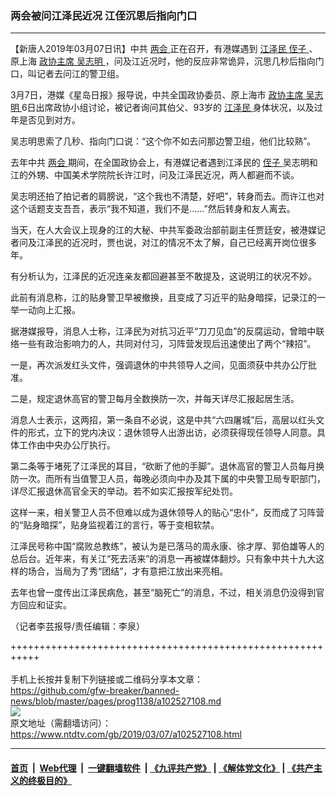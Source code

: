 ### 两会被问江泽民近况 江侄沉思后指向门口
------------------------

<div class="post_content" itemprop="articleBody">
 <p>
  【新唐人2019年03月07日讯】中共
  <a href="https://www.ntdtv.com/gb/两会.htm">
   两会
  </a>
  正在召开，有港媒遇到
  <a href="https://www.ntdtv.com/gb/江泽民.htm">
   江泽民
  </a>
  <a href="https://www.ntdtv.com/gb/侄子.htm">
   侄子
  </a>
  、原上海
  <a href="https://www.ntdtv.com/gb/政协主席.htm">
   政协主席
  </a>
  <a href="https://www.ntdtv.com/gb/吴志明.htm">
   吴志明
  </a>
  ，问及江近况时，他的反应非常诡异，沉思几秒后指向门口，叫记者去问江的警卫组。
 </p>
 <p>
  3月7日，港媒《星岛日报》报导说，中共全国政协委员、原上海市
  <a href="https://www.ntdtv.com/gb/政协主席.htm">
   政协主席
  </a>
  <a href="https://www.ntdtv.com/gb/吴志明.htm">
   吴志明
  </a>
  6日出席政协小组讨论，被记者询问其伯父、93岁的
  <a href="https://www.ntdtv.com/gb/江泽民.htm">
   江泽民
  </a>
  身体状况，以及过年是否见到对方。
 </p>
 <p>
  吴志明思索了几秒、指向门口说：“这个你不如去问那边警卫组，他们比较熟”。
 </p>
 <p>
  去年中共
  <a href="https://www.ntdtv.com/gb/两会.htm">
   两会
  </a>
  期间，在全国政协会上，有港媒记者遇到江泽民的
  <a href="https://www.ntdtv.com/gb/侄子.htm">
   侄子
  </a>
  吴志明和江的外甥、中国美术学院院长许江时，问及江泽民近况，两人都避而不谈。
 </p>
 <p>
  吴志明还拍了拍记者的肩膀说，“这个我也不清楚，好吧”，转身而去。而许江也对这个话题支支吾吾，表示“我不知道，我们不是……”然后转身和友人离去。
 </p>
 <p>
  当天，在人大会议上现身的江的大秘、中共军委政治部前副主任贾廷安，被港媒记者问及江泽民的近况时，贾也说，对江的情况不太了解，自己已经离开岗位很多年。
 </p>
 <p>
  有分析认为，江泽民的近况连亲友都回避甚至不敢提及，这说明江的状况不妙。
 </p>
 <p>
  此前有消息称，江的贴身警卫早被撤换，且变成了习近平的贴身暗探，记录江的一举一动向上汇报。
 </p>
 <p>
  据港媒报导，消息人士称，江泽民为对抗习近平“刀刀见血”的反腐运动，曾暗中联络一些有政治影响力的人，共同对付习，习阵营发现后迅速使出了两个“辣招”。
 </p>
 <p>
  一是，再次派发红头文件，强调退休的中共领导人之间，见面须获中共办公厅批准。
 </p>
 <p>
  二是，规定退休高官的警卫每月全数换防一次，并每天详尽汇报起居生活。
 </p>
 <p>
  消息人士表示，这两招，第一条自不必说，这是中共“六四屠城”后，高层以红头文件的形式，立下的党内决议：退休领导人出游出访，必须获得现任领导人同意。具体工作由中央办公厅执行。
 </p>
 <p>
  第二条等于堵死了江泽民的耳目，“砍断了他的手脚”。退休高官的警卫人员每月换防一次。而所有当值警卫人员，每晚必须向中办及其下属的中央警卫局专职部门，详尽汇报退休高官全天的举动。若不如实汇报按军纪处罚。
 </p>
 <p>
  这样一来，相关警卫人员不但难以成为退休领导人的贴心“忠仆”，反而成了习阵营的“贴身暗探”，贴身监视着江的言行，等于变相软禁。
 </p>
 <p>
  江泽民号称中国“腐败总教练”，被认为是已落马的周永康、徐才厚、郭伯雄等人的总后台。近年来，有关江“死去活来”的消息一再被媒体翻炒。只有象中共十九大这样的场合，当局为了秀“团结”，才有意把江放出来亮相。
 </p>
 <p>
  去年也曾一度传出江泽民病危，甚至“脑死亡”的消息，不过，相关消息仍没得到官方回应和证实。
 </p>
 <p>
  （记者李芸报导/责任编辑：李泉）
 </p>
 <div class="single_ad">
 </div>
</div>

+++++++++++++++++++++++++++++++++++++++++++++++++++++++++++<br/><br/>
手机上长按并复制下列链接或二维码分享本文章：<br/>
https://github.com/gfw-breaker/banned-news/blob/master/pages/prog1138/a102527108.md <br/>
<a href='https://github.com/gfw-breaker/banned-news/blob/master/pages/prog1138/a102527108.md'><img src='https://github.com/gfw-breaker/banned-news/blob/master/pages/prog1138/a102527108.md.png'/></a> <br/>
原文地址（需翻墙访问）：https://www.ntdtv.com/gb/2019/03/07/a102527108.html


------------------------
#### [首页](https://github.com/gfw-breaker/banned-news/blob/master/README.md) &nbsp;|&nbsp; [Web代理](https://github.com/labour-camp/helloworld) &nbsp;|&nbsp; [一键翻墙软件](https://github.com/gfw-breaker/nogfw/blob/master/README.md) &nbsp;| [《九评共产党》](https://github.com/gfw-breaker/9ping.md/blob/master/README.md#九评之一评共产党是什么) | [《解体党文化》](https://github.com/gfw-breaker/jtdwh.md/blob/master/README.md) | [《共产主义的终极目的》](https://github.com/gfw-breaker/gczydzjmd.md/blob/master/README.md)

